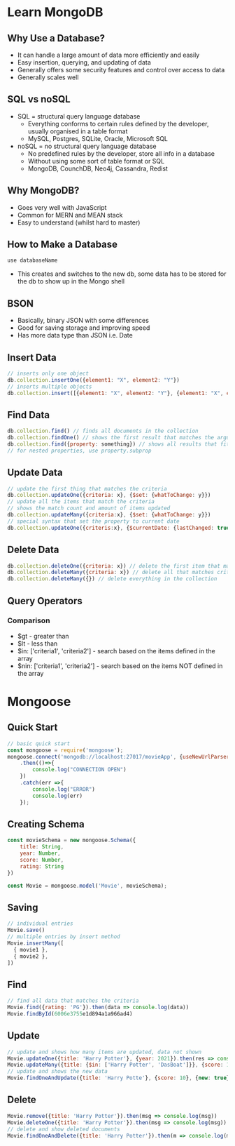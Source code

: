 # Learn MongoDB

## Why Use a Database?

- It can handle a large amount of data more efficiently and easily
- Easy insertion, querying, and updating of data
- Generally offers some security features and control over access to data
- Generally scales well

## SQL vs noSQL

- SQL = structural query language database
	- Everything conforms to certain rules defined by the developer, usually organised in a table format
	- MySQL, Postgres, SQLite, Oracle, Microsoft SQL
- noSQL = no structural query language database
	- No predefined rules by the developer, store all info in a database
	- Without using some sort of table format or SQL
	- MongoDB, CounchDB, Neo4j, Cassandra, Redist

## Why MongoDB?

- Goes very well with JavaScript
- Common for MERN and MEAN stack
- Easy to understand (whilst hard to master)

## How to Make a Database

```javascript
use databaseName
```

- This creates and switches to the new db, some data has to be stored for the db to show up in the Mongo shell

## BSON

- Basically, binary JSON with some differences
- Good for saving storage and improving speed
- Has more data type than JSON i.e. Date

## Insert Data

```javascript
// inserts only one object
db.collection.insertOne({element1: "X", element2: "Y"})
// inserts multiple objects
db.collection.insert([{element1: "X", element2: "Y"}, {element1: "X", element2: "Y"}])
```

## Find Data

```javascript
db.collection.find() // finds all documents in the collection
db.collection.findOne() // shows the first result that matches the arguements
db.collection.find({property: something}) // shows all results that fit the arguements
// for nested properties, use property.subprop
```

## Update Data

```javascript
// update the first thing that matches the criteria
db.collection.updateOne({criteria: x}, {$set: {whatToChange: y}})
// update all the items that match the criteria
// shows the match count and amount of items updated
db.collection.updateMany({criteria:x}, {$set: {whatToChange: y}})
// special syntax that set the property to current date
db.collection.updateOne({criteris:x}, {$currentDate: {lastChanged: true}})
```

## Delete Data

```javascript
db.collection.deleteOne({criteria: x}) // delete the first item that matches criteria
db.collection.deleteMany({criteria: x}) // delete all that matches criteria
db.collection.deleteMany({}) // delete everything in the collection
```

## Query Operators

### Comparison

- $gt - greater than
- $lt - less than
- $in: ['criteria1', 'criteria2'] - search based on the items defined in the array
- $nin: ['criteria1', 'criteria2'] - search based on the items NOT defined in the array



# Mongoose

## Quick Start

```javascript
// basic quick start
const mongoose = require('mongoose');
mongoose.connect('mongodb://localhost:27017/movieApp', {useNewUrlParser: true, useUnifiedTopology: true})
    .then(()=>{
        console.log("CONNECTION OPEN")
    })
    .catch(err =>{
        console.log("ERROR")
        console.log(err)
    });
```

## Creating Schema

```javaScript
const movieSchema = new mongoose.Schema({
    title: String,
    year: Number,
    score: Number,
    rating: String
})

const Movie = mongoose.model('Movie', movieSchema);
```

## Saving

```javascript
// individual entries
Movie.save()
// multiple entries by insert method
Movie.insertMany([
  { movie1 },
  { movie2 },
])
```

## Find

```javascript
// find all data that matches the criteria
Movie.find({rating: 'PG'}).then(data => console.log(data))
Movie.findById(6006e3755e1d894a1a966ad4)
```

## Update

```javascript
// update and shows how many items are updated, data not shown
Movie.updateOne({title: 'Harry Potter'}, {year: 2021}).then(res => console.log(res))
Movie.updateMany({title: {$in: ['Harry Potter', 'DasBoat']}}, {score: 10}).then(res => console.log(res))
// update and shows the new data
Movie.findOneAndUpdate({title: 'Harry Potte'}, {score: 10}, {new: true}).then(m => console.log(m))
```

## Delete

```javascript
Movie.remove({title: 'Harry Potter'}).then(msg => console.log(msg))
Movie.deleteOne({title: 'Harry Potter'}).then(msg => console.log(msg))
// delete and show deleted documents
Movie.findOneAndDelete({title: 'Harry Potter'}).then(m => console.log(m))
```

